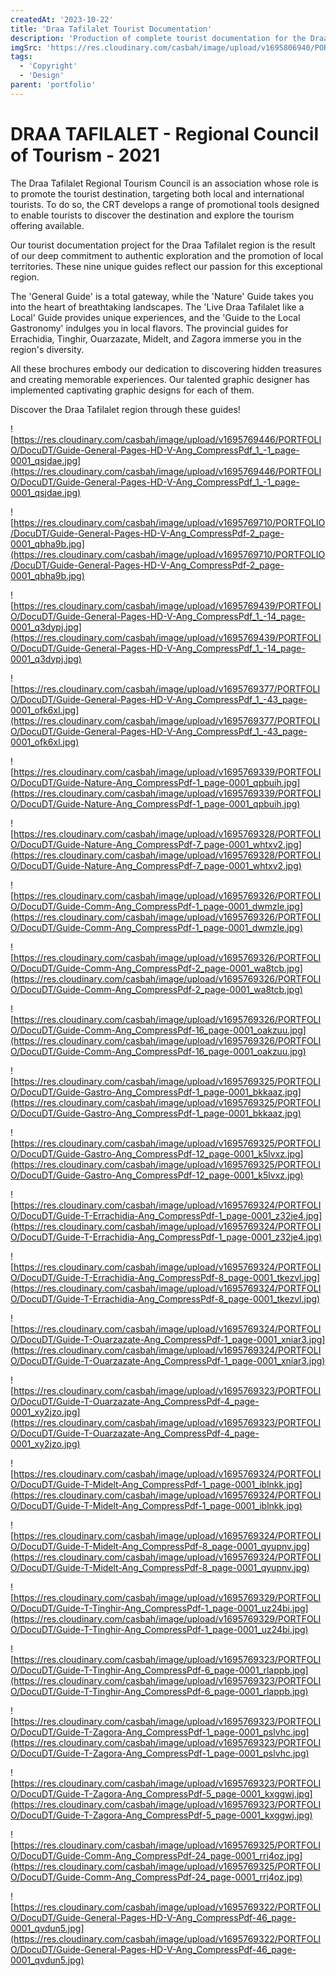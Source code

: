 ```yaml
---
createdAt: '2023-10-22'
title: 'Draa Tafilalet Tourist Documentation'
description: 'Production of complete tourist documentation for the Draa Tafilalet region. This collection includes a general tourist guide, five detailed provincial guides and three thematic guides, offering a rich and diverse exploration of this magnificent region.'
imgSrc: 'https://res.cloudinary.com/casbah/image/upload/v1695806940/PORTFOLIO/DocuDT/AJ100078_1_xfube1.jpg'
tags:
  - 'Copyright'
  - 'Design'
parent: 'portfolio'
---
```


# DRAA TAFILALET - Regional Council of Tourism - 2021

The Draa Tafilalet Regional Tourism Council is an association whose role is to promote the tourist destination, targeting both local and international tourists. To do so, the CRT develops a range of promotional tools designed to enable tourists to discover the destination and explore the tourism offering available.

Our tourist documentation project for the Draa Tafilalet region is the result of our deep commitment to authentic exploration and the promotion of local territories. These nine unique guides reflect our passion for this exceptional region.

The 'General Guide' is a total gateway, while the 'Nature' Guide takes you into the heart of breathtaking landscapes. The 'Live Draa Tafilalet like a Local' Guide provides unique experiences, and the 'Guide to the Local Gastronomy' indulges you in local flavors.
The provincial guides for Errachidia, Tinghir, Ouarzazate, Midelt, and Zagora immerse you in the region's diversity.

All these brochures embody our dedication to discovering hidden treasures and creating memorable experiences.
Our talented graphic designer has implemented captivating graphic designs for each of them.

Discover the Draa Tafilalet region through these guides!

![https://res.cloudinary.com/casbah/image/upload/v1695769446/PORTFOLIO/DocuDT/Guide-General-Pages-HD-V-Ang_CompressPdf_1_-1_page-0001_qsjdae.jpg](https://res.cloudinary.com/casbah/image/upload/v1695769446/PORTFOLIO/DocuDT/Guide-General-Pages-HD-V-Ang_CompressPdf_1_-1_page-0001_qsjdae.jpg)

![https://res.cloudinary.com/casbah/image/upload/v1695769710/PORTFOLIO/DocuDT/Guide-General-Pages-HD-V-Ang_CompressPdf-2_page-0001_qbha9b.jpg](https://res.cloudinary.com/casbah/image/upload/v1695769710/PORTFOLIO/DocuDT/Guide-General-Pages-HD-V-Ang_CompressPdf-2_page-0001_qbha9b.jpg)

![https://res.cloudinary.com/casbah/image/upload/v1695769439/PORTFOLIO/DocuDT/Guide-General-Pages-HD-V-Ang_CompressPdf_1_-14_page-0001_q3dypj.jpg](https://res.cloudinary.com/casbah/image/upload/v1695769439/PORTFOLIO/DocuDT/Guide-General-Pages-HD-V-Ang_CompressPdf_1_-14_page-0001_q3dypj.jpg)

![https://res.cloudinary.com/casbah/image/upload/v1695769377/PORTFOLIO/DocuDT/Guide-General-Pages-HD-V-Ang_CompressPdf_1_-43_page-0001_ofk6xl.jpg](https://res.cloudinary.com/casbah/image/upload/v1695769377/PORTFOLIO/DocuDT/Guide-General-Pages-HD-V-Ang_CompressPdf_1_-43_page-0001_ofk6xl.jpg)

![https://res.cloudinary.com/casbah/image/upload/v1695769339/PORTFOLIO/DocuDT/Guide-Nature-Ang_CompressPdf-1_page-0001_qpbuih.jpg](https://res.cloudinary.com/casbah/image/upload/v1695769339/PORTFOLIO/DocuDT/Guide-Nature-Ang_CompressPdf-1_page-0001_qpbuih.jpg)

![https://res.cloudinary.com/casbah/image/upload/v1695769328/PORTFOLIO/DocuDT/Guide-Nature-Ang_CompressPdf-7_page-0001_whtxv2.jpg](https://res.cloudinary.com/casbah/image/upload/v1695769328/PORTFOLIO/DocuDT/Guide-Nature-Ang_CompressPdf-7_page-0001_whtxv2.jpg)

![https://res.cloudinary.com/casbah/image/upload/v1695769326/PORTFOLIO/DocuDT/Guide-Comm-Ang_CompressPdf-1_page-0001_dwmzle.jpg](https://res.cloudinary.com/casbah/image/upload/v1695769326/PORTFOLIO/DocuDT/Guide-Comm-Ang_CompressPdf-1_page-0001_dwmzle.jpg)

![https://res.cloudinary.com/casbah/image/upload/v1695769326/PORTFOLIO/DocuDT/Guide-Comm-Ang_CompressPdf-2_page-0001_wa8tcb.jpg](https://res.cloudinary.com/casbah/image/upload/v1695769326/PORTFOLIO/DocuDT/Guide-Comm-Ang_CompressPdf-2_page-0001_wa8tcb.jpg)

![https://res.cloudinary.com/casbah/image/upload/v1695769326/PORTFOLIO/DocuDT/Guide-Comm-Ang_CompressPdf-16_page-0001_oakzuu.jpg](https://res.cloudinary.com/casbah/image/upload/v1695769326/PORTFOLIO/DocuDT/Guide-Comm-Ang_CompressPdf-16_page-0001_oakzuu.jpg)

![https://res.cloudinary.com/casbah/image/upload/v1695769325/PORTFOLIO/DocuDT/Guide-Gastro-Ang_CompressPdf-1_page-0001_bkkaaz.jpg](https://res.cloudinary.com/casbah/image/upload/v1695769325/PORTFOLIO/DocuDT/Guide-Gastro-Ang_CompressPdf-1_page-0001_bkkaaz.jpg)

![https://res.cloudinary.com/casbah/image/upload/v1695769325/PORTFOLIO/DocuDT/Guide-Gastro-Ang_CompressPdf-12_page-0001_k5lvxz.jpg](https://res.cloudinary.com/casbah/image/upload/v1695769325/PORTFOLIO/DocuDT/Guide-Gastro-Ang_CompressPdf-12_page-0001_k5lvxz.jpg)

![https://res.cloudinary.com/casbah/image/upload/v1695769324/PORTFOLIO/DocuDT/Guide-T-Errachidia-Ang_CompressPdf-1_page-0001_z32je4.jpg](https://res.cloudinary.com/casbah/image/upload/v1695769324/PORTFOLIO/DocuDT/Guide-T-Errachidia-Ang_CompressPdf-1_page-0001_z32je4.jpg)

![https://res.cloudinary.com/casbah/image/upload/v1695769324/PORTFOLIO/DocuDT/Guide-T-Errachidia-Ang_CompressPdf-8_page-0001_tkezvl.jpg](https://res.cloudinary.com/casbah/image/upload/v1695769324/PORTFOLIO/DocuDT/Guide-T-Errachidia-Ang_CompressPdf-8_page-0001_tkezvl.jpg)

![https://res.cloudinary.com/casbah/image/upload/v1695769324/PORTFOLIO/DocuDT/Guide-T-Ouarzazate-Ang_CompressPdf-1_page-0001_xniar3.jpg](https://res.cloudinary.com/casbah/image/upload/v1695769324/PORTFOLIO/DocuDT/Guide-T-Ouarzazate-Ang_CompressPdf-1_page-0001_xniar3.jpg)

![https://res.cloudinary.com/casbah/image/upload/v1695769323/PORTFOLIO/DocuDT/Guide-T-Ouarzazate-Ang_CompressPdf-4_page-0001_xy2jzo.jpg](https://res.cloudinary.com/casbah/image/upload/v1695769323/PORTFOLIO/DocuDT/Guide-T-Ouarzazate-Ang_CompressPdf-4_page-0001_xy2jzo.jpg)

![https://res.cloudinary.com/casbah/image/upload/v1695769324/PORTFOLIO/DocuDT/Guide-T-Midelt-Ang_CompressPdf-1_page-0001_iblnkk.jpg](https://res.cloudinary.com/casbah/image/upload/v1695769324/PORTFOLIO/DocuDT/Guide-T-Midelt-Ang_CompressPdf-1_page-0001_iblnkk.jpg)

![https://res.cloudinary.com/casbah/image/upload/v1695769324/PORTFOLIO/DocuDT/Guide-T-Midelt-Ang_CompressPdf-8_page-0001_qyupnv.jpg](https://res.cloudinary.com/casbah/image/upload/v1695769324/PORTFOLIO/DocuDT/Guide-T-Midelt-Ang_CompressPdf-8_page-0001_qyupnv.jpg)

![https://res.cloudinary.com/casbah/image/upload/v1695769329/PORTFOLIO/DocuDT/Guide-T-Tinghir-Ang_CompressPdf-1_page-0001_uz24bi.jpg](https://res.cloudinary.com/casbah/image/upload/v1695769329/PORTFOLIO/DocuDT/Guide-T-Tinghir-Ang_CompressPdf-1_page-0001_uz24bi.jpg)

![https://res.cloudinary.com/casbah/image/upload/v1695769323/PORTFOLIO/DocuDT/Guide-T-Tinghir-Ang_CompressPdf-6_page-0001_rlappb.jpg](https://res.cloudinary.com/casbah/image/upload/v1695769323/PORTFOLIO/DocuDT/Guide-T-Tinghir-Ang_CompressPdf-6_page-0001_rlappb.jpg)

![https://res.cloudinary.com/casbah/image/upload/v1695769323/PORTFOLIO/DocuDT/Guide-T-Zagora-Ang_CompressPdf-1_page-0001_pslvhc.jpg](https://res.cloudinary.com/casbah/image/upload/v1695769323/PORTFOLIO/DocuDT/Guide-T-Zagora-Ang_CompressPdf-1_page-0001_pslvhc.jpg)

![https://res.cloudinary.com/casbah/image/upload/v1695769323/PORTFOLIO/DocuDT/Guide-T-Zagora-Ang_CompressPdf-5_page-0001_kxggwj.jpg](https://res.cloudinary.com/casbah/image/upload/v1695769323/PORTFOLIO/DocuDT/Guide-T-Zagora-Ang_CompressPdf-5_page-0001_kxggwj.jpg)

![https://res.cloudinary.com/casbah/image/upload/v1695769325/PORTFOLIO/DocuDT/Guide-Comm-Ang_CompressPdf-24_page-0001_rrj4oz.jpg](https://res.cloudinary.com/casbah/image/upload/v1695769325/PORTFOLIO/DocuDT/Guide-Comm-Ang_CompressPdf-24_page-0001_rrj4oz.jpg)

![https://res.cloudinary.com/casbah/image/upload/v1695769322/PORTFOLIO/DocuDT/Guide-General-Pages-HD-V-Ang_CompressPdf-46_page-0001_qvdun5.jpg](https://res.cloudinary.com/casbah/image/upload/v1695769322/PORTFOLIO/DocuDT/Guide-General-Pages-HD-V-Ang_CompressPdf-46_page-0001_qvdun5.jpg)
